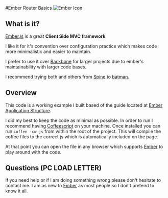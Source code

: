 #Ember Router Basics
![Ember Icon](http://emberjs.com/images/about/ember-productivity-sm.png)

## What is it?

[Ember.js](http://emberjs.com) is a great **Client Side MVC framework**.

I like it for it's convention over configuration practice which makes code more minimalistic and easier to maintain.

I prefer to use it over [Backbone](http://backbonejs.org/) for larger projects due to ember's maintainability with larger code bases.

I recommend trying both and others from [Spine](http://spinejs.com/) to [batman](http://batmanjs.org/).

## Overview

This code is a working example I built based of the guide located at [Ember Application Structure](http://emberjs.com/guides/outlets/).

I did my best to keep the code as minimal as possible. In order to run I recommend having [Coffeescript](http://coffeescript.org/) on your machine. Once installed you can run `coffee -cw js` from within the root of the project. This will compile the coffee files to the correct js which is automatically included on the page.

At that point you can open the file in any browser which supports [Ember](http://emberjs.com/) to play around with the code.

## Questions (PC LOAD LETTER)

If you need help or if I am doing something wrong please don't hesitate to contact me. I am as new to [Ember](http://emberjs.com/) as most people so I don't pretend to know it all.